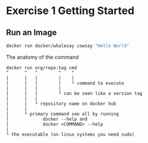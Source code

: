 # Exercise 1 Getting Started

## Run an Image

```bash
docker run docker/whalesay cowsay "Hello World"
```

The anatomy of the command

```plain
docker run org/repo:tag cmd
^      ^   ^        ^    ^
|      |   |        |    |
|      |   |        |    └ command to execute
|      |   |        |
|      |   |        └ can be seen like a version tag
|      |   |
|      |   └ repository name on docker hub
|      |
|      └ primary command see all by running
|             docker --help and
|             docker <COMMAND> --help
|
└ the executable (on linux systems you need sudo)
```
